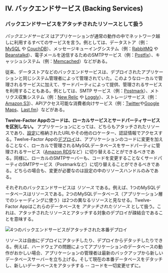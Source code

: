 ## IV. バックエンドサービス (Backing Services)
### バックエンドサービスをアタッチされたリソースとして扱う

*バックエンドサービス* はアプリケーションが通常の動作の中でネットワーク越しに利用するすべてのサービスを言う。例としては、データストア（例：[MySQL](http://dev.mysql.com/) や [CouchDB](http://couchdb.apache.org/)）、メッセージキューイングシステム（例：[RabbitMQ](http://www.rabbitmq.com/) や [Beanstalkd](http://kr.github.com/beanstalkd/)）、電子メールを送信するためのSMTPサービス（例：[Postfix](http://www.postfix.org/)）、キャッシュシステム（例：[Memcached](http://memcached.org/)）などがある。

従来、データストアなどのバックエンドサービスは、デプロイされたアプリケーションと同じシステム管理者によって管理されていた。このようなローカルで管理されるサービスに加えて、サードパーティによって提供、管理されるサービスを利用することもある。例としては、SMTP サービス（例：[Postmark](http://postmarkapp.com/)）、メトリクス収集システム（例：[New Relic](http://newrelic.com/) や [Loggly](http://www.loggly.com/)）、ストレージサービス（例：[Amazon S3](http://aws.amazon.com/s3/)）、APIアクセス可能な消費者向けサービス（例：[Twitter](http://dev.twitter.com/)や[Google Maps](http://code.google.com/apis/maps/index.html)、[Last.fm](http://www.last.fm/api)）などがある。

**Twelve-Factor Appのコードは、ローカルサービスとサードパーティサービスを区別しない。** アプリケーションにとっては、どちらもアタッチされたリソースであり、[設定](/config)に格納されたURLやその他のロケーター、認証情報でアクセスする。Twelve-Factor Appの[デプロイ](/codebase)は、アプリケーションのコードに変更を加えることなく、ローカルで管理されるMySQLデータベースをサードパーティに管理されるサービス（[Amazon RDS](http://aws.amazon.com/rds/)など）に切り替えることができるべきである。同様に、ローカルのSMTPサーバーも、コードを変更することなくサードパーティのSMTPサービス（Postmarkなど）に切り替えることができるべきである。どちらの場合も、変更が必要なのは設定の中のリソースハンドルのみである。

それぞれのバックエンドサービスは *リソース* である。例えば、1つのMySQLデータベースはリソースである。2つのMySQLデータベース（アプリケーション層でのシャーディングに使う）は2つの異なるリソースと見なせる。Twelve-Factor Appはこれらのデータベースを *アタッチされたリソース* として扱う。これは、アタッチされたリソースとアタッチする対象のデプロイが疎結合であることを意味する。

<img src="/images/attached-resources.png" class="full" alt="4つのバックエンドサービスがアタッチされた本番デプロイ" />

リソースは自由にデプロイにアタッチしたり、デプロイからデタッチしたりできる。例えば、ハードウェアの問題によってアプリケーションのデータベースの動作がおかしい場合、アプリケーションの管理者は最新のバックアップから新しいデータベースサーバーを立ち上げる。そして現在の本番データベースをデタッチし、新しいデータベースをアタッチする -- コードを一切変更せずに。

